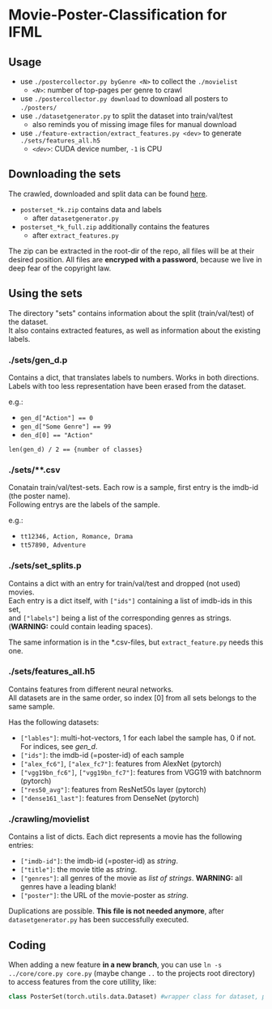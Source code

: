 # Movie-Poster-Classification for IFML

## Usage

+ use `./postercollector.py byGenre <N>` to collect the `./movielist`
  + *`<N>`*: number of top-pages per genre to crawl
+ use `./postercollector.py download` to download all posters to `./posters/`
+ use `./datasetgenerator.py` to split the dataset into train/val/test
  + also reminds you of missing image files for manual download
+ use `./feature-extraction/extract_features.py <dev>` to generate `./sets/features_all.h5`
  + *`<dev>`*: CUDA device number, `-1` is CPU

## Downloading the sets

The crawled, downloaded and split data can be found [here](http://datasets.thesinforest.eu).
+ `posterset_*k.zip` contains data and labels
  + after `datasetgenerator.py`
+ `posterset_*k_full.zip` additionally contains the features
  + after `extract_features.py`

The zip can be extracted in the root-dir of the repo, all files will be at their desired position.
All files are **encryped with a password**, because we live in deep fear of the copyright law.

## Using the sets

The directory "sets" contains information about the split (train/val/test) of the dataset.  
It also contains extracted features, as well as  information about the existing labels.  

### ./sets/gen_d.p

Contains a dict, that translates labels to numbers. Works in both directions.  
Labels with too less representation have been erased from the dataset.  

e.g.:
+ `gen_d["Action"] == 0`
+ `gen_d["Some Genre"] == 99`
+ `den_d[0] == "Action"`

`len(gen_d) / 2 == {number of classes}`

### ./sets/**.csv

Conatain train/val/test-sets. Each row is a sample, first entry is the imdb-id (the poster name).  
Following entrys are the labels of the sample.  

e.g.:
+ `tt12346, Action, Romance, Drama`
+ `tt57890, Adventure`

### ./sets/set_splits.p

Contains a dict with an entry for train/val/test and dropped (not used) movies.  
Each entry is a dict itself, with `["ids"]` containing a list of imdb-ids in this set,  
and `["labels"]` being a list of the corresponding genres as strings.  
(**WARNING:** could contain leading spaces).  

The same information is in the *.csv-files, but `extract_feature.py` needs this one.

### ./sets/features_all.h5

Contains features from different neural networks.  
All datasets are in the same order, so index [0] from all sets belongs to the same sample.  

Has the following datasets:
+ `["lables"]`: multi-hot-vectors, 1 for each label the sample has, 0 if not. For indices, see *gen_d*.
+ `["ids"]`: the imdb-id (=poster-id) of each sample
+ `["alex_fc6"]`, `["alex_fc7"]`: features from AlexNet (pytorch)
+ `["vgg19bn_fc6"]`, `["vgg19bn_fc7"]`: features from  VGG19 with batchnorm (pytorch)
+ `["res50_avg"]`: features from ResNet50s layer (pytorch)
+ `["dense161_last"]`: features from DenseNet (pytorch)

### ./crawling/movielist

Contains a list of dicts. Each dict represents a movie has the following entries:

+ `["imdb-id"]`: the imdb-id (=poster-id) as *string*.
+ `["title"]`: the movie title as *string*.
+ `["genres"]`: all genres of the movie as *list of strings*. **WARNING:** all genres have a leading blank!
+ `["poster"]`: the URL of the movie-poster as *string*.


Duplications are possible. **This file is not needed anymore**, after `datasetgenerator.py` has been successfully executed.

## Coding

When adding a new feature **in a new branch**, you can use `ln -s ../core/core.py core.py` (maybe change `..` to the projects root directory) to access features from the core utillity, like:
```python
class PosterSet(torch.utils.data.Dataset) #wrapper class for dataset, preprocessing images
```
